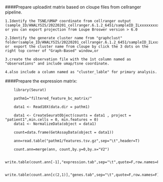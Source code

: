 ####Prepare uploadint matrix based on cloupe files from cellranger pipeline.




	1.Identify the TSNE/UMAP coordinate from cellranger output (sample_ID/ANALYSIS/20220201_cellranger.6.1.2_6451/sampleID_ILxxxxxxxxx/outs/analysis/umap/), or you can export projection from Loupe Broswer version > 6.0

	2.Identify the generate cluster name from "graphclust" folder(sample_ID/ANALYSIS/20220201_cellranger.6.1.2_6451/sampleID_ILxxxxxxxxx/outs/analysis/graphclust) or  export the cluster name from cloupe by click the 3 dots on the right top corner of "Graph-Based" window,or 

	3.create the observation file with the 1st column named as "observations" and include umap/tsne coordinate. 

	4.also include a column named as "cluster_lable" for primary analysis.

	

####Prepare the expression matrix:




```{r}
	library(Seurat)
	
	pathm1="filtered_feature_bc_matrix/"

	data1 <- Read10X(data.dir = pathm1)

	data1 <- CreateSeuratObject(counts = data1 , project = "patient1",min.cells = 0, min.features = 0)
	data1 <- NormalizeData(object = data1)

	count=data.frame(GetAssayData(object = data1))

	ann=read.table("pathm1/features.tsv.gz",sep="\t",header=T)

	count.ann=merge(ann, count,by.y=0,by.x="V2")

	write.table(count.ann[-1],"expression.tab",sep="\t",quote=F,row.names=F)

	write.table(count.ann[c(2,1)],"genes.tab",sep="\t",quote=F,row.names=F)

```

